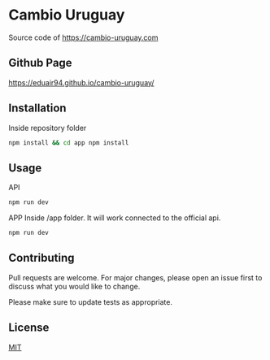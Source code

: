 # Cambio Uruguay

Source code of https://cambio-uruguay.com

## Github Page

https://eduair94.github.io/cambio-uruguay/

## Installation

Inside repository folder

```bash
npm install && cd app npm install
```

## Usage

API
```bash
npm run dev
```
APP
Inside /app folder. It will work connected to the official api.
```bash
npm run dev
```

## Contributing

Pull requests are welcome. For major changes, please open an issue first
to discuss what you would like to change.

Please make sure to update tests as appropriate.

## License

[MIT](https://choosealicense.com/licenses/mit/)